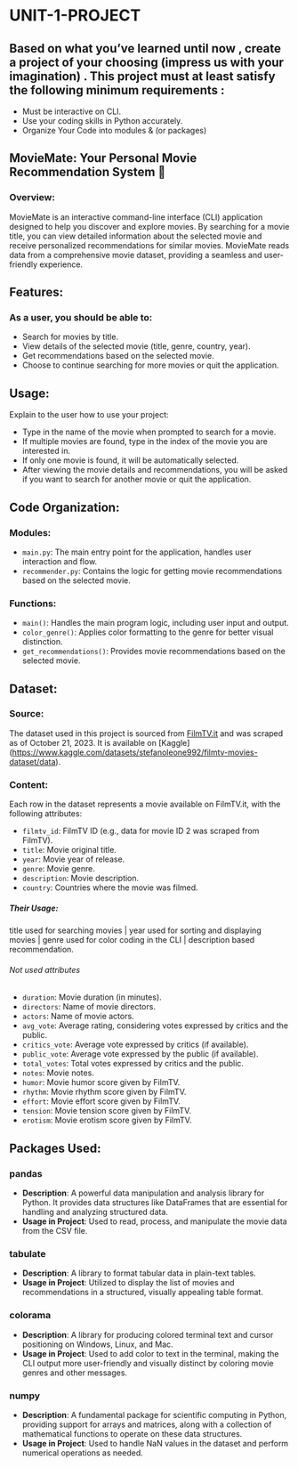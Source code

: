 # UNIT-1-PROJECT



## Based on what you’ve learned until now , create a project of your choosing (impress us with your imagination) . This project must at least satisfy the following minimum requirements :

- Must be interactive on CLI.
- Use your coding skills in Python accurately.
- Organize Your Code into modules & (or packages)




## MovieMate: Your Personal Movie Recommendation System 🌟

### Overview:

MovieMate is an interactive command-line interface (CLI) application designed to help you discover and explore movies. By searching for a movie title, you can view detailed information about the selected movie and receive personalized recommendations for similar movies. MovieMate reads data from a comprehensive movie dataset, providing a seamless and user-friendly experience.



## Features:
### As a user, you should be able to:
- Search for movies by title.
- View details of the selected movie (title, genre, country, year).
- Get recommendations based on the selected movie.
- Choose to continue searching for more movies or quit the application.



## Usage:
Explain to the user how to use your project:
- Type in the name of the movie when prompted to search for a movie.
- If multiple movies are found, type in the index of the movie you are interested in.
- If only one movie is found, it will be automatically selected.
- After viewing the movie details and recommendations, you will be asked if you want to search for another movie or quit the application.



## Code Organization:
### Modules:
- `main.py`: The main entry point for the application, handles user interaction and flow.
- `recommender.py`: Contains the logic for getting movie recommendations based on the selected movie.

### Functions:
- `main()`: Handles the main program logic, including user input and output.
- `color_genre()`: Applies color formatting to the genre for better visual distinction.
- `get_recommendations()`: Provides movie recommendations based on the selected movie.



## Dataset:
### Source:
The dataset used in this project is sourced from [FilmTV.it](https://www.filmtv.it) and was scraped as of October 21, 2023. It is available on [Kaggle] (https://www.kaggle.com/datasets/stefanoleone992/filmtv-movies-dataset/data).

### Content:
Each row in the dataset represents a movie available on FilmTV.it, with the following attributes:

- `filmtv_id`: FilmTV ID (e.g., data for movie ID 2 was scraped from FilmTV).
- `title`: Movie original title.
- `year`: Movie year of release.
- `genre`: Movie genre.
- `description`: Movie description.
- `country`: Countries where the movie was filmed.

##### Their Usage:
title used for searching movies  |  year used for sorting and displaying movies  |  genre used for color coding in the CLI  |  description based recommendation.


###### Not used attributes
- `duration`: Movie duration (in minutes).
- `directors`: Name of movie directors.
- `actors`: Name of movie actors.
- `avg_vote`: Average rating, considering votes expressed by critics and the public.
- `critics_vote`: Average vote expressed by critics (if available).
- `public_vote`: Average vote expressed by the public (if available).
- `total_votes`: Total votes expressed by critics and the public.
- `notes`: Movie notes.
- `humor`: Movie humor score given by FilmTV.
- `rhythm`: Movie rhythm score given by FilmTV.
- `effort`: Movie effort score given by FilmTV.
- `tension`: Movie tension score given by FilmTV.
- `erotism`: Movie erotism score given by FilmTV.






## Packages Used:
### pandas
- **Description**: A powerful data manipulation and analysis library for Python. It provides data structures like DataFrames that are essential for handling and analyzing structured data.
- **Usage in Project**: Used to read, process, and manipulate the movie data from the CSV file.

### tabulate
- **Description**: A library to format tabular data in plain-text tables.
- **Usage in Project**: Utilized to display the list of movies and recommendations in a structured, visually appealing table format.

### colorama
- **Description**: A library for producing colored terminal text and cursor positioning on Windows, Linux, and Mac.
- **Usage in Project**: Used to add color to text in the terminal, making the CLI output more user-friendly and visually distinct by coloring movie genres and other messages.

### numpy
- **Description**: A fundamental package for scientific computing in Python, providing support for arrays and matrices, along with a collection of mathematical functions to operate on these data structures.
- **Usage in Project**: Used to handle NaN values in the dataset and perform numerical operations as needed.

